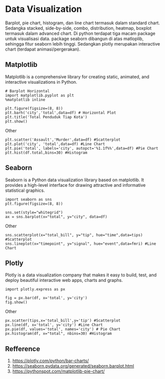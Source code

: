 # Data Visualization
Barplot, pie chart, histogram, dan line chart termasuk dalam standard chart. Sedangka stacked, side-by-side, combo, distribution, heatmap, boxplot termasuk dalam advanced chart. Di python terdapat tiga macam package untuk visualisasi data. package seaborn dibangun di atas matloplib, sehingga fitur seaborn lebih tinggi. Sedangkan plotly merupakan interactive chart (terdapat animasi/pergerakan). 

## Matplotlib
Matplotlib is a comprehensive library for creating static, animated, and interactive visualizations in Python.
```
# Barplot Horizontal
import matplotlib.pyplot as plt
%matplotlib inline

plt.figure(figsize=(8, 8))
plt.barh('city','total',data=df) # Horizontal Plot
plt.title('Total Penduduk Tiap Kota')
plt.show()
```

Other
```
plt.scatter('Assault','Murder',data=df) #Scatterplot
plt.plot('city', 'total',data=df) #Line Chart
plt.pie('total', labels='city', autopct='%1.1f%%',data=df) #Pie Chart 
plt.hist(df.total,bins=30) #Histogram
```


## Seaborn
Seaborn is a Python data visualization library based on matplotlib. It provides a high-level interface for drawing attractive and informative statistical graphics.
```
import seaborn as sns
plt.figure(figsize=(8, 8))

sns.set(style="whitegrid")
ax = sns.barplot(x="total", y="city", data=df)
```

Other
```
sns.scatterplot(x="total_bill", y="tip", hue="time",data=tips) #Scatterplot
sns.lineplot(x="timepoint", y="signal", hue="event",data=fmri) #Line Chart

```

## Plotly
Plotly is a data visualization company that makes it easy to build, test, and deploy beautiful interactive web apps, charts and graphs.
```
import plotly.express as px

fig = px.bar(df, x='total', y='city')
fig.show()

```

Other
```
px.scatter(tips,x='total_bill',y='tip') #Scatterplot
px.line(df, x='total', y='city') #Line Chart
px.pie(df, values='total', names='city') # Pie Chart
px.histogram(df, x="total", nbins=30) #Histogram
```



## Refference
1. https://plotly.com/python/bar-charts/
2. https://seaborn.pydata.org/generated/seaborn.barplot.html
3. https://pythonspot.com/matplotlib-pie-chart/